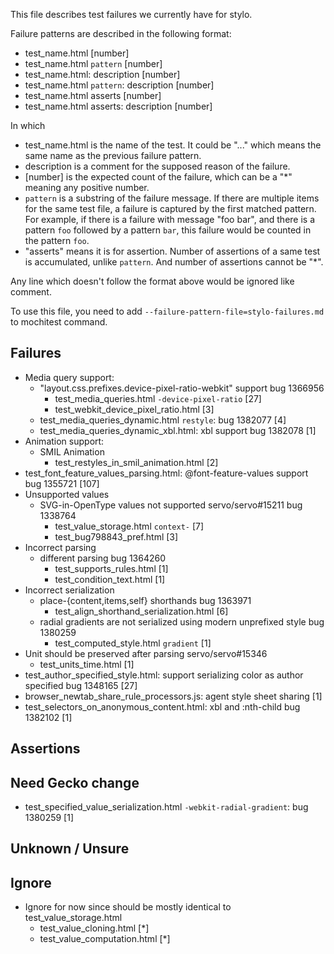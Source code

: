This file describes test failures we currently have for stylo.

Failure patterns are described in the following format:
* test_name.html [number]
* test_name.html `pattern` [number]
* test_name.html: description [number]
* test_name.html `pattern`: description [number]
* test_name.html asserts [number]
* test_name.html asserts: description [number]

In which
* test_name.html is the name of the test. It could be "..." which means
  the same name as the previous failure pattern.
* description is a comment for the supposed reason of the failure.
* [number] is the expected count of the failure, which can be a "*" meaning
  any positive number.
* `pattern` is a substring of the failure message. If there are multiple items
  for the same test file, a failure is captured by the first matched pattern.
  For example, if there is a failure with message "foo bar", and there is a
  pattern `foo` followed by a pattern `bar`, this failure would be counted in
  the pattern `foo`.
* "asserts" means it is for assertion. Number of assertions of a same test is
  accumulated, unlike `pattern`. And number of assertions cannot be "*".

Any line which doesn't follow the format above would be ignored like comment.

To use this file, you need to add `--failure-pattern-file=stylo-failures.md`
to mochitest command.

## Failures

* Media query support:
  * "layout.css.prefixes.device-pixel-ratio-webkit" support bug 1366956
    * test_media_queries.html `-device-pixel-ratio` [27]
    * test_webkit_device_pixel_ratio.html [3]
  * test_media_queries_dynamic.html `restyle`: bug 1382077 [4]
  * test_media_queries_dynamic_xbl.html: xbl support bug 1382078 [1]
* Animation support:
  * SMIL Animation
    * test_restyles_in_smil_animation.html [2]
* test_font_feature_values_parsing.html: \@font-feature-values support bug 1355721 [107]
* Unsupported values
  * SVG-in-OpenType values not supported servo/servo#15211 bug 1338764
    * test_value_storage.html `context-` [7]
    * test_bug798843_pref.html [3]
* Incorrect parsing
  * different parsing bug 1364260
    * test_supports_rules.html [1]
    * test_condition_text.html [1]
* Incorrect serialization
  * place-{content,items,self} shorthands bug 1363971
    * test_align_shorthand_serialization.html [6]
  * radial gradients are not serialized using modern unprefixed style bug 1380259
    * test_computed_style.html `gradient` [1]
* Unit should be preserved after parsing servo/servo#15346
  * test_units_time.html [1]
* test_author_specified_style.html: support serializing color as author specified bug 1348165 [27]
* browser_newtab_share_rule_processors.js: agent style sheet sharing [1]
* test_selectors_on_anonymous_content.html: xbl and :nth-child bug 1382102 [1]

## Assertions

## Need Gecko change

* test_specified_value_serialization.html `-webkit-radial-gradient`: bug 1380259 [1]

## Unknown / Unsure

## Ignore

* Ignore for now since should be mostly identical to test_value_storage.html
  * test_value_cloning.html [*]
  * test_value_computation.html [*]
